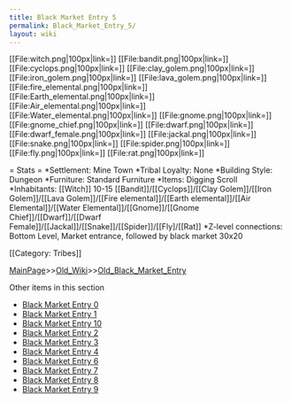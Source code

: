 ```yaml
---
title: Black Market Entry 5
permalink: Black_Market_Entry_5/
layout: wiki
---
```

[[File:witch.png|100px|link=]]
[[File:bandit.png|100px|link=]]
[[File:cyclops.png|100px|link=]]
[[File:clay_golem.png|100px|link=]]
[[File:iron_golem.png|100px|link=]]
[[File:lava_golem.png|100px|link=]]
[[File:fire_elemental.png|100px|link=]]
[[File:Earth_elemental.png|100px|link=]]
[[File:Air_elemental.png|100px|link=]]
[[File:Water_elemental.png|100px|link=]]
[[File:gnome.png|100px|link=]]
[[File:gnome_chief.png|100px|link=]]
[[File:dwarf.png|100px|link=]]
[[File:dwarf_female.png|100px|link=]]
[[File:jackal.png|100px|link=]]
[[File:snake.png|100px|link=]]
[[File:spider.png|100px|link=]]
[[File:fly.png|100px|link=]]
[[File:rat.png|100px|link=]]

= Stats =
*Settlement: Mine Town
*Tribal Loyalty: None
*Building Style: Dungeon
*Furniture:  Standard Furniture
*Items: Digging Scroll    
*Inhabitants: [[Witch]] 10-15 [[Bandit]]/[[Cyclops]]/[[Clay Golem]]/[[Iron Golem]]/[[Lava Golem]]/[[Fire elemental]]/[[Earth elemental]]/[[Air Elemental]]/[[Water Elemental]]/[[Gnome]]/[[Gnome Chief]]/[[Dwarf]]/[[Dwarf Female]]/[[Jackal]]/[[Snake]]/[[Spider]]/[[Fly]/[[Rat]]
*Z-level connections: Bottom Level, Market entrance, followed by black market 30x20   

[[Category: Tribes]]

[MainPage](/keeperrl_wiki/ "wikilink")>>[Old_Wiki](/keeperrl_wiki/Old_Wiki "wikilink")>>[Old_Black_Market_Entry](/keeperrl_wiki/Old_Black_Market_Entry "wikilink")

Other items in this section
-    [Black Market Entry 0](/keeperrl_wiki/Black_Market_Entry_0 "wikilink")
-    [Black Market Entry 1](/keeperrl_wiki/Black_Market_Entry_1 "wikilink")
-    [Black Market Entry 10](/keeperrl_wiki/Black_Market_Entry_10 "wikilink")
-    [Black Market Entry 2](/keeperrl_wiki/Black_Market_Entry_2 "wikilink")
-    [Black Market Entry 3](/keeperrl_wiki/Black_Market_Entry_3 "wikilink")
-    [Black Market Entry 4](/keeperrl_wiki/Black_Market_Entry_4 "wikilink")
-    [Black Market Entry 6](/keeperrl_wiki/Black_Market_Entry_6 "wikilink")
-    [Black Market Entry 7](/keeperrl_wiki/Black_Market_Entry_7 "wikilink")
-    [Black Market Entry 8](/keeperrl_wiki/Black_Market_Entry_8 "wikilink")
-    [Black Market Entry 9](/keeperrl_wiki/Black_Market_Entry_9 "wikilink")
